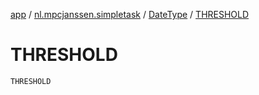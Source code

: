 [app](../../index.md) / [nl.mpcjanssen.simpletask](../index.md) / [DateType](index.md) / [THRESHOLD](.)

# THRESHOLD

`THRESHOLD`